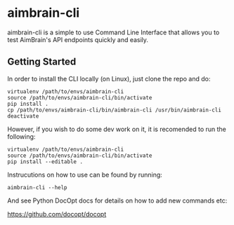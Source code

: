 # aimbrain-cli

aimbrain-cli is a simple to use Command Line Interface that allows you to test
AimBrain's API endpoints quickly and easily.

## Getting Started

In order to install the CLI locally (on Linux), just clone the repo and do:

```
virtualenv /path/to/envs/aimbrain-cli
source /path/to/envs/aimbrain-cli/bin/activate
pip install .
cp /path/to/envs/aimbrain-cli/bin/aimbrain-cli /usr/bin/aimbrain-cli
deactivate
```

However, if you wish to do some dev work on it, it is recomended to run the
following:

```
virtualenv /path/to/envs/aimbrain-cli
source /path/to/envs/aimbrain-cli/bin/activate
pip install --editable .
```

Instrucutions on how to use can be found by running:

```
aimbrain-cli --help
```

And see Python DocOpt docs for details on how to add new commands etc:

https://github.com/docopt/docopt
